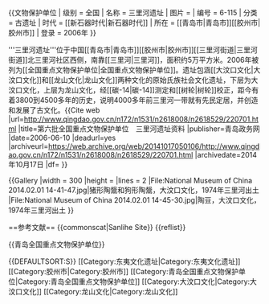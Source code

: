 {{文物保护单位
| 级别 = 全国
| 名称 = 三里河遗址
| 图片 = 
| 编号 = 6-115
| 分类 = 古遗址
| 时代 = [[新石器时代|新石器时代]]
| 所在 = [[青岛市|青岛市]][[胶州市|胶州市]]
| 登录 = 2006年
}}

'''三里河遗址'''位于中国[[青岛市|青岛市]][[胶州市|胶州市]][[三里河街道|三里河街道]]北三里河社区西侧，南靠[[三里河|三里河]]，面积约5万平方米。2006年被列为[[全国重点文物保护单位|全国重点文物保护单位]]。遗址包涵[[大汶口文化|大汶口文化]]和[[龙山文化|龙山文化]]两种文化的原始氏族社会文化遗址，下层为大汶口文化，上层为龙山文化，经[[碳-14|碳-14]]测定和[[树轮|树轮]]校正，距今有着3800到4500多年的历史，说明4000多年前三里河一带就有先民定居，并创造和发展了古文化。<ref>{{Cite web |url=http://www.qingdao.gov.cn/n172/n1531/n2618008/n2618529/220701.html |title=第六批全国重点文物保护单位　三里河遗址资料 |publisher=青岛政务网 |date=2006-06-10 |deadurl=yes |archiveurl=https://web.archive.org/web/20141017050106/http://www.qingdao.gov.cn/n172/n1531/n2618008/n2618529/220701.html |archivedate=2014年10月17日 |df= }}</ref>

{{Gallery
|width = 300
|height = 
|lines = 2
|File:National Museum of China 2014.02.01 14-41-47.jpg|猪形陶鬶和狗形陶鬶，大汶口文化，1974年三里河出土
|File:National Museum of China 2014.02.01 14-45-30.jpg|陶豆，大汶口文化，1974年三里河出土
}}

==参考文献==
{{commonscat|Sanlihe Site}}
{{reflist}}

{{青岛全国重点文物保护单位}}

{{DEFAULTSORT:S}}
[[Category:东夷文化遗址|Category:东夷文化遗址]]
[[Category:胶州市|Category:胶州市]]
[[Category:青岛全国重点文物保护单位|Category:青岛全国重点文物保护单位]]
[[Category:大汶口文化|Category:大汶口文化]]
[[Category:龙山文化|Category:龙山文化]]